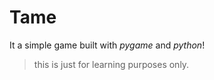 # Tame

It a simple game built with _pygame_ and _python_!

> this is just for learning purposes only.
